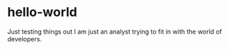 # hello-world
Just testing things out
I am just an analyst trying to fit in with the world of developers. 
